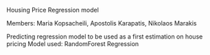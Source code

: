 Housing Price Regression model

Members: Maria Kopsacheili, Apostolis Karapatis, Nikolaos Marakis

Predicting regression model to be used as a first estimation on house pricing 
Model used: RandomForest Regression




